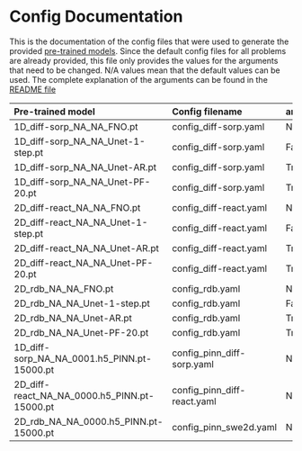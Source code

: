 # Config Documentation

This is the documentation of the config files that were used to generate the provided [pre-trained models](https://darus.uni-stuttgart.de/dataset.xhtml?persistentId=doi:10.18419/darus-2987).
Since the default config files for all problems are already provided, this file only provides the values for the arguments that need to be changed.
N/A values mean that the default values can be used.
The complete explanation of the arguments can be found in the [README file](/README.md)

| Pre-trained model						| Config filename 			| ar_mode	| pushforward	| unroll_step 	| modes 	| width 	|
| :---        							| :----    					| :---		| :---			|	---:		|	---:	|	---:	| 
| 1D_diff-sorp_NA_NA_FNO.pt 			| config_diff-sorp.yaml 	| N/A 		| N/A 			| N/A			| 16		| 64		|
| 1D_diff-sorp_NA_NA_Unet-1-step.pt		| config_diff-sorp.yaml 	| False		| False			| N/A			| N/A		| N/A		|
| 1D_diff-sorp_NA_NA_Unet-AR.pt			| config_diff-sorp.yaml 	| True		| False			| N/A			| N/A		| N/A		|
| 1D_diff-sorp_NA_NA_Unet-PF-20.pt		| config_diff-sorp.yaml 	| True		| True			| 20			| N/A		| N/A		|
| 2D_diff-react_NA_NA_FNO.pt 			| config_diff-react.yaml 	| N/A 		| N/A 			| N/A			| 12		| 20		|
| 2D_diff-react_NA_NA_Unet-1-step.pt	| config_diff-react.yaml 	| False		| False			| N/A			| N/A		| N/A		|
| 2D_diff-react_NA_NA_Unet-AR.pt		| config_diff-react.yaml 	| True		| False			| N/A			| N/A		| N/A		|
| 2D_diff-react_NA_NA_Unet-PF-20.pt		| config_diff-react.yaml 	| True		| True			| 20			| N/A		| N/A		|
| 2D_rdb_NA_NA_FNO.pt					| config_rdb.yaml 			| N/A 		| N/A 			| N/A			| 12		| 20		|
| 2D_rdb_NA_NA_Unet-1-step.pt			| config_rdb.yaml 			| False		| False			| N/A			| N/A		| N/A		|
| 2D_rdb_NA_NA_Unet-AR.pt				| config_rdb.yaml 			| True		| False			| N/A			| N/A		| N/A		|
| 2D_rdb_NA_NA_Unet-PF-20.pt			| config_rdb.yaml 			| True		| True			| 20			| N/A		| N/A		|
| 1D_diff-sorp_NA_NA_0001.h5_PINN.pt-15000.pt  | config_pinn_diff-sorp.yaml | N/A | N/A | N/A | N/A | N/A |
| 2D_diff-react_NA_NA_0000.h5_PINN.pt-15000.pt | config_pinn_diff-react.yaml | N/A | N/A | N/A | N/A | N/A |
| 2D_rdb_NA_NA_0000.h5_PINN.pt-15000.pt | config_pinn_swe2d.yaml | N/A | N/A | N/A | N/A | N/A |

